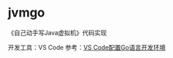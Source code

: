 # jvmgo
 《自己动手写Java虚拟机》代码实现

开发工具：VS Code
参考：[VS Code配置Go语言开发环境](https://www.liwenzhou.com/posts/Go/00_go_in_vscode/#autoid-1-2-0)